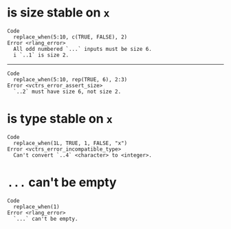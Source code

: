 # is size stable on `x`

    Code
      replace_when(5:10, c(TRUE, FALSE), 2)
    Error <rlang_error>
      All odd numbered `...` inputs must be size 6.
      i `..1` is size 2.

---

    Code
      replace_when(5:10, rep(TRUE, 6), 2:3)
    Error <vctrs_error_assert_size>
      `..2` must have size 6, not size 2.

# is type stable on `x`

    Code
      replace_when(1L, TRUE, 1, FALSE, "x")
    Error <vctrs_error_incompatible_type>
      Can't convert `..4` <character> to <integer>.

# `...` can't be empty

    Code
      replace_when(1)
    Error <rlang_error>
      `...` can't be empty.

